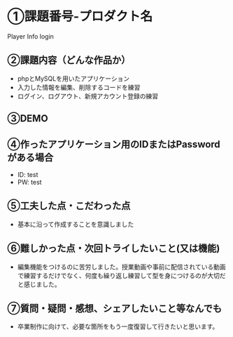 # ①課題番号-プロダクト名

Player Info login

## ②課題内容（どんな作品か）

- phpとMySQLを用いたアプリケーション
- 入力した情報を編集、削除するコードを練習
- ログイン、ログアウト、新規アカウント登録の練習

## ③DEMO



## ④作ったアプリケーション用のIDまたはPasswordがある場合

- ID: test
- PW: test

## ⑤工夫した点・こだわった点

- 基本に沿って作成することを意識しました

## ⑥難しかった点・次回トライしたいこと(又は機能)

- 編集機能をつけるのに苦労しました。授業動画や事前に配信されている動画で練習するだけでなく、何度も繰り返し練習して型を身につけるのが大切だと感じました。


## ⑦質問・疑問・感想、シェアしたいこと等なんでも

- 卒業制作に向けて、必要な箇所をもう一度復習して行きたいと思います。
